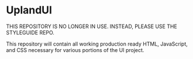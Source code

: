 UplandUI
========

THIS REPOSITORY IS NO LONGER IN USE.  INSTEAD, PLEASE USE THE STYLEGUIDE REPO.

This repository will contain all working production ready HTML, JavaScript, and CSS necessary for various portions of the UI project.




